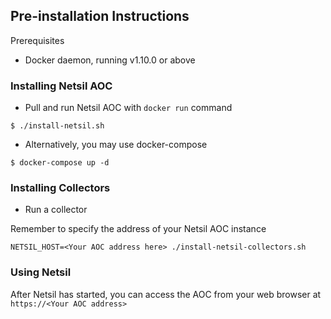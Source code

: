 ## Pre-installation Instructions
Prerequisites
- Docker daemon, running v1.10.0 or above

### Installing Netsil AOC
* Pull and run Netsil AOC with `docker run` command
```
$ ./install-netsil.sh
```

* Alternatively, you may use docker-compose
```
$ docker-compose up -d
```

### Installing Collectors
* Run a collector 

Remember to specify the address of your Netsil AOC instance
```
NETSIL_HOST=<Your AOC address here> ./install-netsil-collectors.sh
```

### Using Netsil
After Netsil has started, you can access the AOC from your web browser at `https://<Your AOC address>` 

